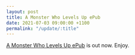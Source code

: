 ```yaml
---
layout: post
title: A Monster Who Levels Up ePub
date: 2021-07-03 09:00:00 +1100
permalink: "/update/:title"
---
```

[A Monster Who Levels Up ePub](/a-monster-who-levels-up) is out now. Enjoy.